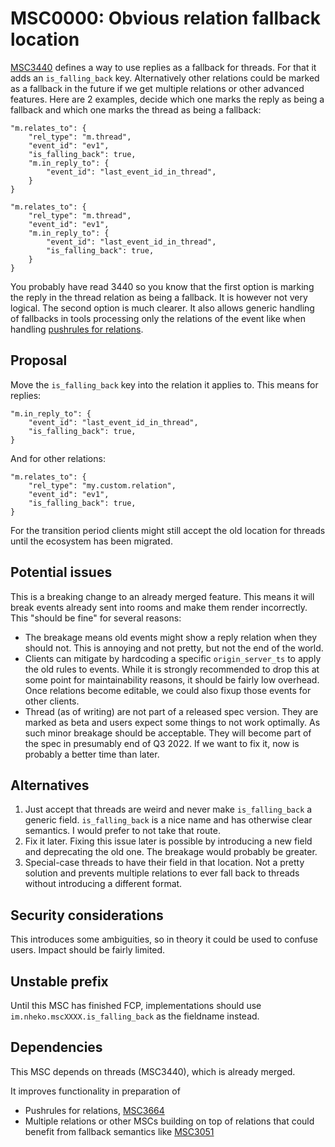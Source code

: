 # MSC0000: Obvious relation fallback location

[MSC3440](https://github.com/matrix-org/matrix-spec-proposals/pull/3440) defines
a way to use replies as a fallback for threads. For that it adds an
`is_falling_back` key. Alternatively other relations could be marked as a
fallback in the future if we get multiple relations or other advanced features.
Here are 2 examples, decide which one marks the reply as being a fallback and
which one marks the thread as being a fallback:

```jsonc
"m.relates_to": {
    "rel_type": "m.thread",
    "event_id": "ev1",
    "is_falling_back": true,
    "m.in_reply_to": {
        "event_id": "last_event_id_in_thread",
    }
}
```

```jsonc
"m.relates_to": {
    "rel_type": "m.thread",
    "event_id": "ev1",
    "m.in_reply_to": {
        "event_id": "last_event_id_in_thread",
        "is_falling_back": true,
    }
}
```

You probably have read 3440 so you know that the first option is marking the
reply in the thread relation as being a fallback. It is however not very
logical. The second option is much clearer. It also allows generic handling of
fallbacks in tools processing only the relations of the event like when handling
[pushrules for relations](https://github.com/matrix-org/matrix-spec-proposals/pull/3664).

## Proposal

Move the `is_falling_back` key into the relation it applies to. This means for
replies:

```jsonc
"m.in_reply_to": {
    "event_id": "last_event_id_in_thread",
    "is_falling_back": true,
}
```

And for other relations:


```jsonc
"m.relates_to": {
    "rel_type": "my.custom.relation",
    "event_id": "ev1",
    "is_falling_back": true,
}
```

For the transition period clients might still accept the old location for
threads until the ecosystem has been migrated.

## Potential issues

This is a breaking change to an already merged feature. This means it will break
events already sent into rooms and make them render incorrectly. This "should be
fine" for several reasons:

- The breakage means old events might show a reply relation when they should
    not. This is annoying and not pretty, but not the end of the world.
- Clients can mitigate by hardcoding a specific `origin_server_ts` to apply the
    old rules to events. While it is strongly recommended to drop this at some
    point for maintainability reasons, it should be fairly low overhead. Once
    relations become editable, we could also fixup those events for other
    clients.
- Thread (as of writing) are not part of a released spec version. They are
    marked as beta and users expect some things to not work optimally. As such
    minor breakage should be acceptable. They will become part of the spec in
    presumably end of Q3 2022. If we want to fix it, now is probably a better
    time than later.

## Alternatives

1. Just accept that threads are weird and never make `is_falling_back` a generic
   field. `is_falling_back` is a nice name and has otherwise clear semantics. I
   would prefer to not take that route.
2. Fix it later. Fixing this issue later is possible by introducing a new field
   and deprecating the old one. The breakage would probably be greater.
3. Special-case threads to have their field in that location. Not a pretty
   solution and prevents multiple relations to ever fall back to threads without
   introducing a different format.

## Security considerations

This introduces some ambiguities, so in theory it could be used to confuse
users. Impact should be fairly limited.

## Unstable prefix

Until this MSC has finished FCP, implementations should use
`im.nheko.mscXXXX.is_falling_back` as the fieldname instead.

## Dependencies

This MSC depends on threads (MSC3440), which is already merged.

It improves functionality in preparation of
- Pushrules for relations,
    [MSC3664](https://github.com/matrix-org/matrix-spec-proposals/pull/3664)
- Multiple relations or other MSCs building on top of relations that could
    benefit from fallback semantics like
    [MSC3051](https://github.com/matrix-org/matrix-spec-proposals/pull/3051)

